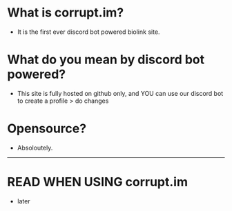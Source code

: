 # What is __corrupt.im__?
- It is the first ever discord bot powered biolink site.

# What do you mean by discord bot powered?
- This site is fully hosted on github only, and YOU can use our discord bot to create a profile > do changes

# Opensource?
- Absoloutely.

---

# READ WHEN USING corrupt.im
- later
